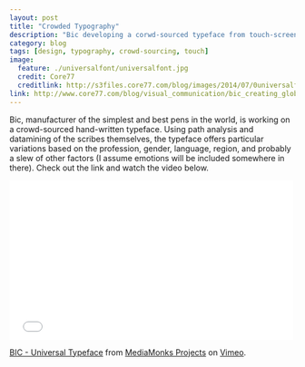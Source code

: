 ```yaml
---
layout: post
title: "Crowded Typography"
description: "Bic developing a corwd-sourced typeface from touch-screen writing"
category: blog
tags: [design, typography, crowd-sourcing, touch]
image: 
  feature: ./universalfont/universalfont.jpg
  credit: Core77
  creditlink: http://s3files.core77.com/blog/images/2014/07/0universalfont-004.jpg
link: http://www.core77.com/blog/visual_communication/bic_creating_globally_crowdsourced_finger_written_eventually_downloadable_font_27282.asp
---
```


Bic, manufacturer of the simplest and best pens in the world, is working on a crowd-sourced hand-written typeface. Using path analysis and datamining of the scribes themselves, the typeface offers particular variations based on the profession, gender, language, region, and probably a slew of other factors (I assume emotions will be included somewhere in there). Check out the link and watch the video below.

<iframe src="//player.vimeo.com/video/94701731" width="500" height="281" frameborder="0" ></iframe> <p><a href="http://vimeo.com/94701731">BIC - Universal Typeface</a> from <a href="http://vimeo.com/mediamonksprojects">MediaMonks Projects</a> on <a href="https://vimeo.com">Vimeo</a>.</p>